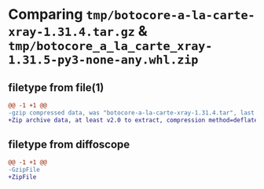 # Comparing `tmp/botocore-a-la-carte-xray-1.31.4.tar.gz` & `tmp/botocore_a_la_carte_xray-1.31.5-py3-none-any.whl.zip`

## filetype from file(1)

```diff
@@ -1 +1 @@
-gzip compressed data, was "botocore-a-la-carte-xray-1.31.4.tar", last modified: Tue Jul 18 01:55:41 2023, max compression
+Zip archive data, at least v2.0 to extract, compression method=deflate
```

## filetype from diffoscope

```diff
@@ -1 +1 @@
-GzipFile
+ZipFile
```

